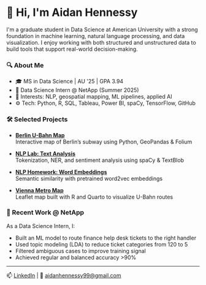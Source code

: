 # 👋 Hi, I'm Aidan Hennessy

I'm a graduate student in Data Science at American University with a strong foundation in machine learning, natural language processing, and data visualization. I enjoy working with both structured and unstructured data to build tools that support real-world decision-making.

### 🔍 About Me
- 🎓 MS in Data Science | AU '25 | GPA 3.94
- 💼 Data Science Intern @ NetApp (Summer 2025)
- 🧠 Interests: NLP, geospatial mapping, ML pipelines, applied AI
- ⚙️ Tech: Python, R, SQL, Tableau, Power BI, spaCy, TensorFlow, GitHub

### 🛠️ Selected Projects
- **[Berlin U-Bahn Map](https://github.com/ahennessy25/berlin-subway-map)**  
  Interactive map of Berlin’s subway using Python, GeoPandas & Folium

- **[NLP Lab: Text Analysis](https://github.com/ahennessy25/nlp-lab-text-analysis)**  
  Tokenization, NER, and sentiment analysis using spaCy & TextBlob

- **[NLP Homework: Word Embeddings](https://github.com/ahennessy25/nlp-homework-word-embeddings)**  
  Semantic similarity with pretrained word2vec embeddings

- **[Vienna Metro Map](https://github.com/ahennessy25/metro-ahennessy)**  
  Leaflet map built with R and Quarto to visualize U-Bahn routes

### 💼 Recent Work @ NetApp
As a Data Science Intern, I:
- Built an ML model to route finance help desk tickets to the right handler
- Used topic modeling (LDA) to reduce ticket categories from 120 to 5
- Filtered ambiguous cases to improve training signal
- Achieved regular and balanced accuracy >90%

---

📫 [LinkedIn](https://www.linkedin.com/in/aidanhennessy) | 📧 aidanhennessy99@gmail.com
